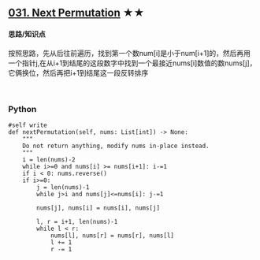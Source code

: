 ## [031. Next Permutation][1] ★★
[1]: https://leetcode.com/problems/next-permutation/

    
#### 思路/知识点
按照思路，先从后往前遍历，找到第一个数num[i]是小于num[i+1]的，然后再用一个指针j,在从i+1到结尾的这段数字中找到一个最接近nums[i]数值的数nums[j]，它俩换位，然后再把i+1到结尾这一段反转排序


  <br />  
  
### Python

    #self write
    def nextPermutation(self, nums: List[int]) -> None:
        """
        Do not return anything, modify nums in-place instead.
        """
        i = len(nums)-2
        while i>=0 and nums[i] >= nums[i+1]: i-=1
        if i < 0: nums.reverse()
        if i>=0:
            j = len(nums)-1
            while j>i and nums[j]<=nums[i]: j-=1
            
            nums[j], nums[i] = nums[i], nums[j]
            
            l, r = i+1, len(nums)-1
            while l < r:
                nums[l], nums[r] = nums[r], nums[l]
                l += 1
                r -= 1
                
